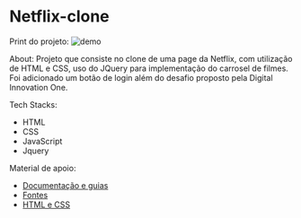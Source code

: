 # Netflix-clone

Print do projeto:
![demo](https://user-images.githubusercontent.com/60372066/110250351-a01cf000-7f59-11eb-82c7-3743467ec945.png)

About:
  Projeto que consiste no clone de uma page da Netflix, com utilização de HTML e CSS, uso do JQuery para implementação do carrosel de filmes. Foi adicionado um botão de login além do desafio proposto pela Digital Innovation One.

Tech Stacks:
  * HTML
  * CSS
  * JavaScript
  * Jquery
  
  
Material de apoio:
  * [Documentação e guias](https://developer.mozilla.org/pt-BR/)
  * [Fontes](https://fontawesome.com/)
  * [HTML e CSS](https://www.w3schools.com/)
